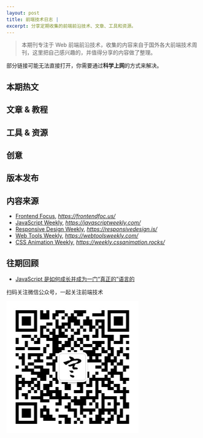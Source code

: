 ```yaml
---
layout: post
title: 前端技术日志 |
excerpt: 分享定期收集的前端前沿技术、文章、工具和资源。
---
```


> 本期刊专注于 Web 前端前沿技术，收集的内容来自于国外各大前端技术周刊，这里把自己感兴趣的，并值得分享的内容做了整理。

部分链接可能无法直接打开，你需要通过**科学上网**的方式来解决。

## 本期热文



## 文章 & 教程



## 工具 & 资源



## 创意



## 版本发布



## 内容来源

- [Frontend Focus](https://frontendfoc.us/), *https://frontendfoc.us/*
- [JavaScript Weekly](https://javascriptweekly.com/), *https://javascriptweekly.com/*
- [Responsive Design Weekly](https://responsivedesign.is/), *https://responsivedesign.is/*
- [Web Tools Weekly](https://webtoolsweekly.com/), *https://webtoolsweekly.com/*
- [CSS Animation Weekly](https://weekly.cssanimation.rocks/), *https://weekly.cssanimation.rocks/*

## 往期回顾

* [JavaScript 是如何成长并成为一门“真正的”语言的](/magazine/2019/09/04/frontend-technical-log.html)

扫码关注微信公众号，一起关注前端技术

![赵不寒的网络日记](/assets/qrcode-clean.jpg)
